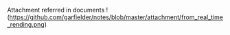 Attachment referred in documents
!(https://github.com/garfielder/notes/blob/master/attachment/from_real_time_rending.png)
